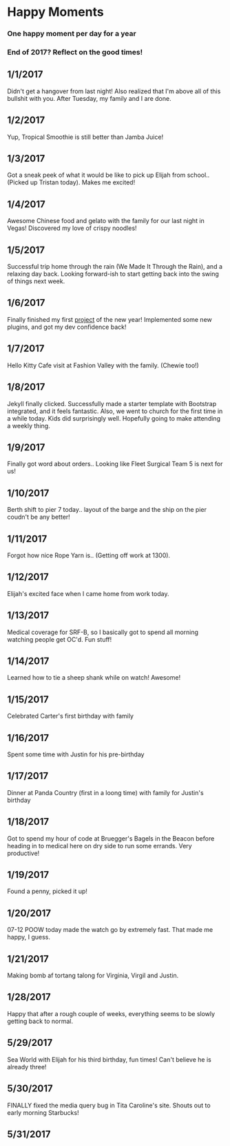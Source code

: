 # Happy Moments

### One happy moment per day for a year
### End of 2017? Reflect on the good times!

1/1/2017
---
Didn't get a hangover from last night! Also realized that I'm above all of this bullshit with you. After Tuesday, my family and I are done. 

1/2/2017
---
Yup, Tropical Smoothie is still better than Jamba Juice!

1/3/2017
---
Got a sneak peek of what it would be like to pick up Elijah from school.. (Picked up Tristan today). Makes me excited! 

1/4/2017
---
Awesome Chinese food and gelato with the family for our last night in Vegas! Discovered my love of crispy noodles! 

1/5/2017
---
Successful trip home through the rain (We Made It Through the Rain), and a relaxing day back. Looking forward-ish to start getting back into the swing of things next week.

1/6/2017
---
Finally finished my first [project](https://aechagen.github.io/taking-stock-2016/) of the new year! Implemented some new plugins, and got my dev confidence back!
 
1/7/2017
---
Hello Kitty Cafe visit at Fashion Valley with the family. (Chewie too!)

1/8/2017
---
Jekyll finally clicked. Successfully made a starter template with Bootstrap integrated, and it feels fantastic. Also, we went to church for the first time in a while today. Kids did surprisingly well. Hopefully going to make attending a weekly thing. 

1/9/2017
---
Finally got word about orders.. Looking like Fleet Surgical Team 5 is next for us! 

1/10/2017
---
Berth shift to pier 7 today.. layout of the barge and the ship on the pier coudn't be any better! 

1/11/2017
---
Forgot how nice Rope Yarn is.. (Getting off work at 1300).

1/12/2017
---
Elijah's excited face when I came home from work today. 

1/13/2017
---
Medical coverage for SRF-B, so I basically got to spend all morning watching people get OC'd. Fun stuff!

1/14/2017
---
Learned how to tie a sheep shank while on watch! Awesome!

1/15/2017
---
Celebrated Carter's first birthday with family

1/16/2017
---
Spent some time with Justin for his pre-birthday

1/17/2017
---
Dinner at Panda Country (first in a loong time) with family for Justin's birthday

1/18/2017
---
Got to spend my hour of code at Bruegger's Bagels in the Beacon before heading in to medical here on dry side to run some errands. Very productive!

1/19/2017
---
Found a penny, picked it up!

1/20/2017
---
07-12 POOW today made the watch go by extremely fast. That made me happy, I guess.

1/21/2017
---
Making bomb af tortang talong for Virginia, Virgil and Justin. 

1/28/2017
---
Happy that after a rough couple of weeks, everything seems to be slowly getting back to normal.

5/29/2017
---
Sea World with Elijah for his third birthday, fun times! Can't believe he is already three! 

5/30/2017
---
FINALLY fixed the media query bug in Tita Caroline's site. Shouts out to early morning Starbucks! 

5/31/2017
---
